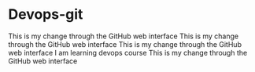 # Devops-git

This is my change through the GitHub web interface
This is my change through the GitHub web interface
This is my change through the GitHub web interface
I  am learning devops course
This is my change through the GitHub web interface

